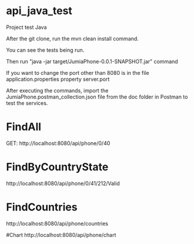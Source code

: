 # api_java_test
Project test Java

After the git clone, run the mvn clean install command.

You can see the tests being run.

Then run "java -jar target/JumiaPhone-0.0.1-SNAPSHOT.jar"  command

If you want to change the port other than 8080 is in the file application.properties property server.port

After executing the commands, import the JumiaPhone.postman_collection.json file from the doc folder in Postman to test the services.

# FindAll
GET: http://localhost:8080/api/phone/0/40

# FindByCountryState
http://localhost:8080/api/phone/0/41/212/Valid

# FindCountries
http://localhost:8080/api/phone/countries

#Chart
http://localhost:8080/api/phone/chart
